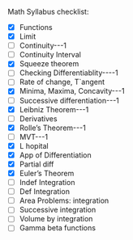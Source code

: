 Math Syllabus checklist:
- [x] Functions
- [x] Limit
- [ ] Continuity---1
- [ ] Continuity Interval
- [x] Squeeze theorem
- [ ] Checking Differentiablity----1
- [ ] Rate of change, T`angent
- [x] Minima, Maxima, Concavity---1
- [ ] Successive differentiation---1
- [x] Leibniz Theorem---1
- [ ] Derivatives
- [x] Rolle’s Theorem---1
- [ ] MVT---1
- [x] L hopital
- [x] App of Differentiation
- [x] Partial diff
- [x] Euler’s Theorem
- [ ] Indef Integration
- [ ] Def Integration
- [ ] Area Problems: integration
- [ ] Successive integration
- [ ] Volume by integration
- [ ] Gamma beta functions